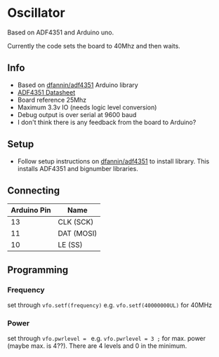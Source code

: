 # Oscillator
Based on ADF4351 and Arduino uno.

Currently the code sets the board to 40Mhz and then waits.

## Info
* Based on [dfannin/adf4351](https://github.com/dfannin/adf4351) Arduino library
* [ADF4351 Datasheet](https://www.analog.com/media/en/technical-documentation/data-sheets/adf4351.pdf)
* Board reference 25Mhz
* Maximum 3.3v IO (needs logic level conversion)
* Debug output is over serial at 9600 baud
* I don't think there is any feedback from the board to Arduino?

## Setup
* Follow setup instructions on [dfannin/adf4351](https://github.com/dfannin/adf4351) to install library. This installs ADF4351 and bignumber libraries.

## Connecting

| Arduino Pin | Name       |
|-------------|------------|
|      13     | CLK (SCK)  |
|      11     | DAT (MOSI) |
|      10     | LE (SS)    |

## Programming
### Frequency
set through `vfo.setf(frequency)` e.g. `vfo.setf(40000000UL)` for 40MHz

### Power
set through `vfo.pwrlevel = ` e.g. `vfo.pwrlevel = 3 ;` for max. power (maybe max. is 4??).
There are 4 levels and 0 in the minimum.
